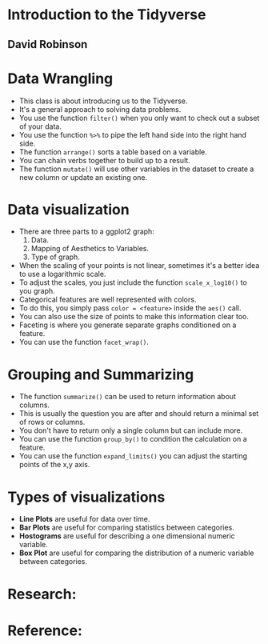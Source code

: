# Introduction to the Tidyverse
## David Robinson

# Data Wrangling
- This class is about introducing us to the Tidyverse.
- It's a general approach to solving data problems.
- You use the function `filter()` when you only want to check out a subset of your data.
- You use the function `%>%` to pipe the left hand side into the right hand side.
- The function `arrange()` sorts a table based on a variable.
- You can chain verbs together to build up to a result.
- The function `mutate()` will use other variables in the dataset to create a new column or update an existing one.

# Data visualization
- There are three parts to a ggplot2 graph:
  1. Data.
  2. Mapping of Aesthetics to Variables.
  3. Type of graph.
- When the scaling of your points is not linear, sometimes it's a better idea to use a logarithmic scale.
- To adjust the scales, you just include the function `scale_x_log10()` to you graph.
- Categorical features are well represented with colors.
- To do this, you simply pass `color = <feature>` inside the `aes()` call.
- You can also use the size of points to make this information clear too.
- Faceting is where you generate separate graphs conditioned on a feature.
- You can use the function `facet_wrap()`.


# Grouping and Summarizing
- The function `summarize()` can be used to return information about columns.
- This is usually the question you are after and should return a minimal set of rows or columns.
- You don't have to return only a single column but can include more.
- You can use the function `group_by()` to condition the calculation on a feature.
- You can use the function `expand_limits()` you can adjust the starting points of the x,y axis.


# Types of visualizations
- **Line Plots** are useful for data over time.
- **Bar Plots** are useful for comparing statistics between categories.
- **Hostograms** are useful for describing a one dimensional numeric variable.
- **Box Plot** are useful for comparing the distribution of a numeric variable between categories.


# Research:

# Reference:
